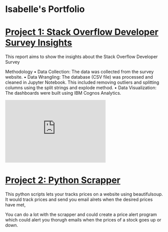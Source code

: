 # Isabelle's Portfolio

# [Project 1: Stack Overflow Developer Survey Insights]()
This report aims to show the insights about the Stack Overflow Developer Survey

Methodology
• Data Collection: The data was collected from the survey website.
• Data Wrangling: The database (CSV file) was processed and cleaned in Jupyter Notebook. This included removing outliers and splitting columns using the split strings and explode method.
• Data Visualization: The dashboards were built using IBM Cognos Analytics.

<iframe src="https://eu2.ca.analytics.ibm.com/bi/?perspective=dashboard&amp;pathRef=.my_folders%2FCapstone%2BProject&amp;closeWindowOnLastView=true&amp;ui_appbar=false&amp;ui_navbar=false&amp;shareMode=embedded&amp;action=view&amp;mode=dashboard&amp;subView=model00000194e6d5e10a_00000002" width="320" height="200" frameborder="0" gesture="media" allow="encrypted-media" allowfullscreen=""></iframe>

# [Project 2: Python Scrapper]()

This python scripts lets your tracks prices on a website using beautifulsoup. It would track prices and send you email alrets when the desired prices have met, 

You can do a lot with the scrapper and could create a price alert program which could alert you thorugh emails when the prices of a stock goes up or down.
